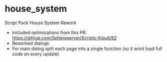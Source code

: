 # house_system
Script Pack House System Rework

- Included optimizations from this PR: https://github.com/Sphereserver/Scripts-X/pull/62
- Reworked dialogs
- For main dialog split each page into a single function (so it wont load full code on every update)
